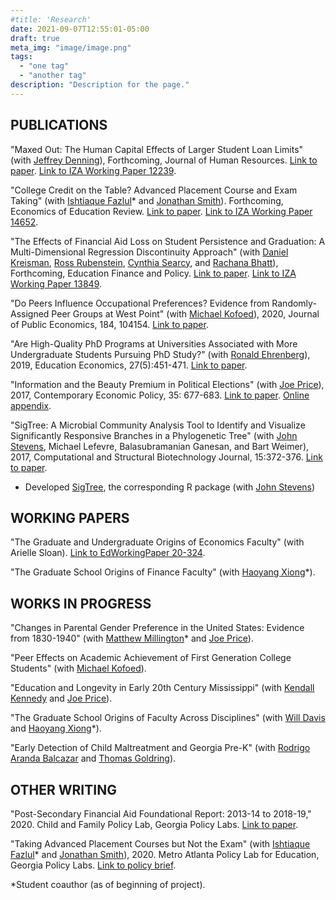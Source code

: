 ```yaml
---
#title: 'Research'
date: 2021-09-07T12:55:01-05:00
draft: true
meta_img: "image/image.png"
tags:
  - "one tag"
  - "another tag"
description: "Description for the page."
---
```


## PUBLICATIONS
"Maxed Out: The Human Capital Effects of Larger Student Loan Limits" (with [Jeffrey Denning](https://www.jeffdenning.com/)), Forthcoming, Journal of Human Resources. [Link to paper](http://jhr.uwpress.org/content/early/2019/11/07/jhr.56.4.0419-10167R1.abstract). [Link to IZA Working Paper 12239](https://www.iza.org/en/publications/dp/12239/maxed-out-the-effect-of-larger-student-loan-limits-on-borrowing-and-education-outcomes).

"College Credit on the Table? Advanced Placement Course and Exam Taking" (with [Ishtiaque Fazlul](https://sites.google.com/view/ishtiaquefazlul/home)* and [Jonathan Smith](https://sites.google.com/site/jonathansmithphd/)). Forthcoming, Economics of Education Review. [Link to paper](https://www.sciencedirect.com/science/article/pii/S0272775721000741). [Link to IZA Working Paper 14652](https://www.iza.org/de/publications/dp/14652/college-credit-on-the-table-advanced-placement-course-and-exam-taking).

"The Effects of Financial Aid Loss on Student Persistence and Graduation: A Multi-Dimensional Regression Discontinuity Approach" (with [Daniel Kreisman](http://www.dkreisman.com/), [Ross Rubenstein](https://aysps.gsu.edu/profile/ross-rubenstein/), [Cynthia Searcy](https://aysps.gsu.edu/profile/cynthia-searcy/), and [Rachana Bhatt](https://www.usg.edu/cassie/about/staff_members)), Forthcoming, Education Finance and Policy. [Link to paper](https://direct.mit.edu/edfp/article/doi/10.1162/edfp_a_00337/97143/The-Effects-of-Financial-Aid-Loss-on-Persistence). [Link to IZA Working Paper 13849](https://www.iza.org/publications/dp/13849/the-effects-of-financial-aid-loss-on-persistence-and-graduation-a-multi-dimensional-regression-discontinuity-approach).

"Do Peers Influence Occupational Preferences? Evidence from Randomly-Assigned Peer Groups at West Point" (with [Michael Kofoed](https://sites.google.com/site/michaelkofoed1/)), 2020, Journal of Public Economics, 184, 104154. [Link to paper](https://www.sciencedirect.com/science/article/pii/S0047272720300189).

"Are High-Quality PhD Programs at Universities Associated with More Undergraduate Students Pursuing PhD Study?" (with [Ronald Ehrenberg](https://courses.cit.cornell.edu/rge2/)), 2019, Education Economics, 27(5):451-471. [Link to paper](https://www.tandfonline.com/doi/abs/10.1080/09645292.2019.1623177?journalCode=cede20).

"Information and the Beauty Premium in Political Elections" (with [Joe Price](https://economics.byu.edu/directory/joseph-p-price)), 2017, Contemporary Economic Policy, 35: 677-683. [Link to paper](https://onlinelibrary.wiley.com/doi/full/10.1111/coep.12231). [Online appendix](https://drive.google.com/file/d/1p8kOpgpwr66KZxTLf5nLwCrYlhstwhDR/view).

"SigTree: A Microbial Community Analysis Tool to Identify and Visualize Significantly Responsive Branches in a Phylogenetic Tree" (with [John Stevens](https://math.usu.edu/jrstevens/), Michael Lefevre, Balasubramanian Ganesan, and Bart Weimer), 2017, Computational and Structural Biotechnology Journal, 15:372-376. [Link to paper](https://www.sciencedirect.com/science/article/pii/S2001037017300132). 
* Developed [SigTree](https://cran.r-project.org/web/packages/SigTree/index.html), the corresponding R package (with [John Stevens](https://math.usu.edu/jrstevens/)) 

## WORKING PAPERS
"The Graduate and Undergraduate Origins of Economics Faculty" (with Arielle Sloan). [Link to EdWorkingPaper 20-324](https://www.edworkingpapers.com/ai20-324).

"The Graduate School Origins of Finance Faculty" (with [Haoyang Xiong](https://www.haoyangxiong.com/home)*).

## WORKS IN PROGRESS
"Changes in Parental Gender Preference in the United States: Evidence from 1830-1940" (with [Matthew Millington](https://wpcarey.asu.edu/people/profile/3278766)* and [Joe Price](https://economics.byu.edu/directory/joseph-p-price)).

"Peer Effects on Academic Achievement of First Generation College Students" (with [Michael Kofoed](https://sites.google.com/site/michaelkofoed1/)).

"Education and Longevity in Early 20th Century Mississippi" (with [Kendall Kennedy](https://sites.google.com/site/kendalljameskennedy/) and [Joe Price](https://economics.byu.edu/directory/joseph-p-price)). 

"The Graduate School Origins of Faculty Across Disciplines" (with [Will Davis](https://daviseconomics.com/) and [Haoyang Xiong](https://www.haoyangxiong.com/home)*).

"Early Detection of Child Maltreatment and Georgia Pre-K" (with [Rodrigo Aranda Balcazar](https://raranda.com/) and [Thomas Goldring](https://tgoldring.com/)).

## OTHER WRITING
"Post-Secondary Financial Aid Foundational Report: 2013-14 to 2018-19," 2020. Child and Family Policy Lab, Georgia Policy Labs. [Link to paper](https://gpl.gsu.edu/publications/post-secondary-financial-aid/).

"Taking Advanced Placement Courses but Not the Exam" (with [Ishtiaque Fazlul](https://sites.google.com/view/ishtiaquefazlul/home)* and [Jonathan Smith](https://sites.google.com/site/jonathansmithphd/)), 2020. Metro Atlanta Policy Lab for Education, Georgia Policy Labs. [Link to policy brief](https://gpl.gsu.edu/publications/ap-exam-taking/).



*Student coauthor (as of beginning of project).
